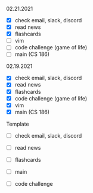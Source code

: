 02.21.2021

- [x] check email, slack, discord
- [x] read news
- [x] flashcards
- [ ] vim
- [ ] code challenge (game of life)
- [ ] main (CS 186)

02.19.2021

- [x] check email, slack, discord
- [x] read news
- [x] flashcards
- [x] code challenge (game of life)
- [x] vim
- [x] main (CS 186)

Template

- [ ] check email, slack, discord
- [ ] read news
- [ ] flashcards 
- [ ] main
- [ ] code challenge 

